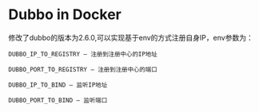 # Dubbo in Docker

修改了dubbo的版本为2.6.0,可以实现基于env的方式注册自身IP，env参数为：

```
DUBBO_IP_TO_REGISTRY — 注册到注册中心的IP地址

DUBBO_PORT_TO_REGISTRY — 注册到注册中心的端口

DUBBO_IP_TO_BIND — 监听IP地址

DUBBO_PORT_TO_BIND — 监听端口
```
